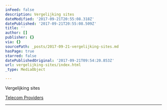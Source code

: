 ```yaml
---
inFeed: false
description: Vergelijking sites
dateModified: '2017-09-21T20:55:08.318Z'
datePublished: '2017-09-21T20:55:08.509Z'
title: ''
author: []
publisher: {}
via: {}
sourcePath: _posts/2017-09-21-vergelijking-sites.md
hasPage: true
starred: false
datePublishedOriginal: '2017-09-21T09:54:20.853Z'
url: vergelijking-sites/index.html
_type: MediaObject

---
```

Vergelijking sites

[Telecom Providers][0]

---



[0]: https://thegrid.ai/nederlandse-webwinkels/telecom-providers "Telecom"